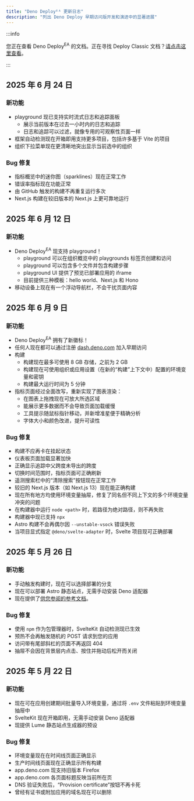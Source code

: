 ```yaml
---
title: "Deno Deployᴱᴬ 更新日志"
description: "列出 Deno Deploy 早期访问版开发和演进中的显著进展"
---
```


:::info

您正在查看 Deno Deploy<sup>EA</sup> 的文档。正在寻找
Deploy Classic 文档？[请点击这里查看](/deploy/)。

:::

## 2025 年 6 月 24 日

### 新功能

- playground 现已支持实时流式日志和追踪面板
  - 展示当前版本在过去一小时内的日志和追踪
  - 日志和追踪可以过滤，就像专用的可观察性页面一样
- 框架自动检测现在开箱即用支持更多项目，包括许多基于 Vite 的项目
- 组织下拉菜单现在更清晰地突出显示当前选中的组织

###  Bug 修复

- 指标概览中的迷你图（sparklines）现在正常工作
- 错误率指标现在功能正常
- 由 GitHub 触发的构建不再重复运行多次
- Next.js 构建在较旧版本的 Next.js 上更可靠地运行

## 2025 年 6 月 12 日

### 新功能

- Deno Deploy<sup>EA</sup> 现支持 playground！
  - playground 可以在组织概览中的 playgrounds 标签页创建和访问
  - playground 可以包含多个文件并包含构建步骤
  - playground UI 提供了预览已部署应用的 iframe
  - 目前提供三种模板：hello world、Next.js 和 Hono
- 移动设备上现在有一个浮动导航栏，不会干扰页面内容

## 2025 年 6 月 9 日

### 新功能

- Deno Deploy<sup>EA</sup> 拥有了新徽标！
- 任何人现在都可以通过注册 [dash.deno.com](https://dash.deno.com/account#early-access) 加入早期访问
- 构建
  - 构建现在最多可使用 8 GB 存储，之前为 2 GB
  - 构建现在可使用组织或应用设置（在新的“构建”上下文中）配置的环境变量和密钥
  - 构建最大运行时间为 5 分钟
- 指标页面经过全面改写，重新实现了图表渲染：
  - 在图表上拖拽现在可放大所选区域
  - 能展示更多数据而不会导致页面加载缓慢
  - 工具提示随鼠标指针移动，并新增准星便于精确分析
  - 字体大小和颜色改进，提升可读性

### Bug 修复

- 构建不应再卡在挂起状态
- 仪表板页面加载显著加快
- 正确显示追踪中父跨度未导出的跨度
- 切换时间范围时，指标页面可正确刷新
- 遥测搜索栏中的“清除搜索”按钮现在正常工作
- 较旧的 Next.js 版本（如 Next.js 13）现在能正确构建
- 现在所有地方均使用环境变量抽屉，修复了同名但不同上下文的多个环境变量冲突的问题
- 在构建器中运行 `node <path>` 时，若路径为绝对路径，则不再失败
- 构建器中现已支持 `npx`
- Astro 构建不会再偶尔因 `--unstable-vsock` 错误失败
- 当项目显式指定 `@deno/svelte-adapter` 时，Svelte 项目现可正确部署

## 2025 年 5 月 26 日

### 新功能

- 手动触发构建时，现在可以选择部署的分支
- 现在可以部署 Astro 静态站点，无需手动安装 Deno 适配器
- 现在提供了[供您参阅的参考文档](https://docs.deno.com/deploy/early-access/)。

### Bug 修复

- 使用 `npm` 作为包管理器时，SvelteKit 自动检测现已生效
- 预热不会再触发随机的 POST 请求到您的应用
- 访问带有尾部斜杠的页面不再返回 404
- 抽屉不会因在背景层内点击、按住并拖动后松开而关闭

## 2025 年 5 月 22 日

### 新功能

- 现在可在应用创建期间批量导入环境变量，通过将 `.env` 文件粘贴到环境变量抽屉中
- SvelteKit 现在开箱即用，无需手动安装 Deno 适配器
- 现提供 Lume 静态站点生成器的预设

### Bug 修复

- 环境变量现在在时间线页面正确显示
- 生产时间线页面现在正确显示所有构建
- app.deno.com 现支持旧版本 Firefox
- app.deno.com 各页面标题反映当前所在页
- DNS 验证失败后，“Provision certificate”按钮不再卡死
- 曾经有证书或附加应用的域名现在可以删除